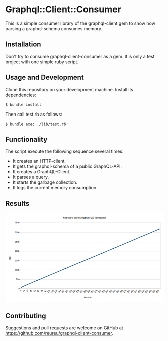 # Graphql::Client::Consumer
This is a simple consumer library of the graphql-client gem to show how parsing a graphql-schema consumes memory.

## Installation
Don't try to consume graphql-client-consumer as a gem. It is only a test project with one simple ruby script.

## Usage and Development
Clone this repository on your development machine.
Install its dependencies:

    $ bundle install

Then call test.rb as follows:

    $ bundle exec ./lib/test.rb

## Functionality
The script execute the following sequence several times:
* It creates an HTTP-client.
* It gets the graphql-schema of a public GraphQL-API.
* It creates a GraphQL-Client.
* It parses a query.
* It starts the garbage collection.
* It logs the current memory consumption.

## Results
![Testrun for 500 iterations](./test_runs/TestAnilist_500Iterations.png)

## Contributing
Suggestions and pull requests are welcome on GitHub at https://github.com/reureu/graphql-client-consumer.

